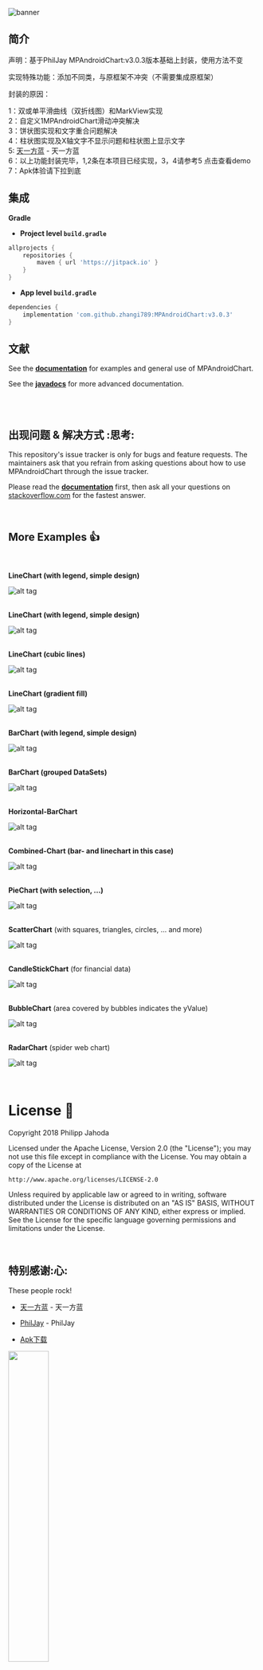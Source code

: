 ![banner](https://raw.github.com/PhilJay/MPChart/master/design/feature_graphic_smaller.png)


## 简介

   声明：基于PhilJay MPAndroidChart:v3.0.3版本基础上封装，使用方法不变</br>
  
  
   实现特殊功能：添加不同类，与原框架不冲突（不需要集成原框架）</br>
  
   封装的原因：</br>
   
   1：双或单平滑曲线（双折线图）和MarkView实现   </br>
   2：自定义1MPAndroidChart滑动冲突解决  </br>
   3：饼状图实现和文字重合问题解决  </br>
   4：柱状图实现及X轴文字不显示问题和柱状图上显示文字</br>
   5: [天一方蓝](https://github.com/JinBoy23520/MPAndroidChartDemoByJin) - 天一方蓝 </br>
   6：以上功能封装完毕，1,2条在本项目已经实现，3，4请参考5 点击查看demo</br>
   7：Apk体验请下拉到底</br>

      

## 集成

**Gradle**

- **Project level `build.gradle`**
```gradle
allprojects {
    repositories {
        maven { url 'https://jitpack.io' }
    }
}
```
- **App level `build.gradle`**
```gradle
dependencies {
    implementation 'com.github.zhangi789:MPAndroidChart:v3.0.3'
}
```

## 文献

See the [**documentation**](https://github.com/PhilJay/MPAndroidChart/wiki) for examples and general use of MPAndroidChart.

See the [**javadocs**](https://jitpack.io/com/github/PhilJay/MPAndroidChart/v3.0.3/javadoc/) for more advanced documentation.

<br/>


<br/>

## 出现问题 & 解决方式 :思考:

This repository's issue tracker is only for bugs and feature requests. The maintainers ask that you refrain from asking questions about how to use MPAndroidChart through the issue tracker.

Please read the [**documentation**](https://github.com/PhilJay/MPAndroidChart/wiki) first, then ask all your questions on [stackoverflow.com](https://stackoverflow.com/questions/tagged/mpandroidchart) for the fastest answer.

<br/>



## More Examples :+1:

<br/>

**LineChart (with legend, simple design)**

![alt tag](https://raw.github.com/PhilJay/MPChart/master/screenshots/simpledesign_linechart4.png)
<br/><br/>

**LineChart (with legend, simple design)**

![alt tag](https://raw.github.com/PhilJay/MPChart/master/screenshots/simpledesign_linechart3.png)
<br/><br/>

**LineChart (cubic lines)**

![alt tag](https://raw.github.com/PhilJay/MPChart/master/screenshots/cubiclinechart.png)
<br/><br/>

**LineChart (gradient fill)**

![alt tag](https://raw.github.com/PhilJay/MPAndroidChart/master/screenshots/line_chart_gradient.png)
<br/><br/>

**BarChart (with legend, simple design)**

![alt tag](https://raw.github.com/PhilJay/MPChart/master/screenshots/simpledesign_barchart3.png)
<br/><br/>

**BarChart (grouped DataSets)**

![alt tag](https://raw.github.com/PhilJay/MPChart/master/screenshots/groupedbarchart.png)
<br/><br/>

**Horizontal-BarChart**

![alt tag](https://raw.github.com/PhilJay/MPChart/master/screenshots/horizontal_barchart.png)
<br/><br/>

**Combined-Chart (bar- and linechart in this case)**

![alt tag](https://raw.github.com/PhilJay/MPChart/master/screenshots/combined_chart.png)
<br/><br/>

**PieChart (with selection, ...)**

![alt tag](https://raw.github.com/PhilJay/MPAndroidChart/master/screenshots/simpledesign_piechart1.png)
<br/><br/>

**ScatterChart** (with squares, triangles, circles, ... and more)

![alt tag](https://raw.github.com/PhilJay/MPAndroidChart/master/screenshots/scatterchart.png)
<br/><br/>

**CandleStickChart** (for financial data)

![alt tag](https://raw.github.com/PhilJay/MPAndroidChart/master/screenshots/candlestickchart.png)
<br/><br/>

**BubbleChart** (area covered by bubbles indicates the yValue)

![alt tag](https://raw.github.com/PhilJay/MPAndroidChart/master/screenshots/bubblechart.png)
<br/><br/>

**RadarChart** (spider web chart)

![alt tag](https://raw.github.com/PhilJay/MPAndroidChart/master/screenshots/radarchart.png)

<br/>

# License :page_facing_up:

Copyright 2018 Philipp Jahoda

Licensed under the Apache License, Version 2.0 (the "License");
you may not use this file except in compliance with the License.
You may obtain a copy of the License at

    http://www.apache.org/licenses/LICENSE-2.0

Unless required by applicable law or agreed to in writing, software
distributed under the License is distributed on an "AS IS" BASIS,
WITHOUT WARRANTIES OR CONDITIONS OF ANY KIND, either express or implied.
See the License for the specific language governing permissions and
limitations under the License.

<br/>

## 特别感谢:心:

These people rock!

- [天一方蓝](https://blog.csdn.net/dt235201314/article/details/54135182) - 天一方蓝
- [PhilJay](https://github.com/PhilJay/MPAndroidChart) - PhilJay

- [Apk下载](http://app-global.pgyer.com/d41085d908b67fc04f54f2bef33110db.apk?attname=MpChart.apk&sign=aab429f2339612af6144304f298c1695&t=5bbef2ad)
<img src="https://github.com/zhangi789/MPAndroidChart/blob/master/screenshot/chart.png" width="40%" height="40%" div align=center>
